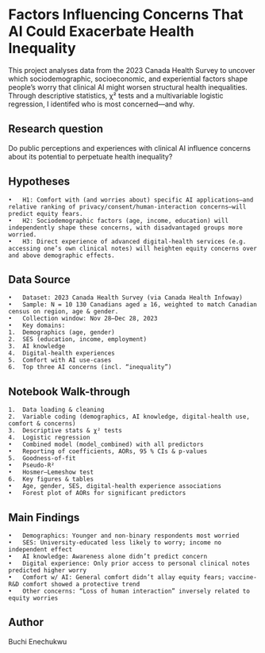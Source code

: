 # Factors Influencing Concerns That AI Could Exacerbate Health Inequality

This project analyses data from the 2023 Canada Health Survey to uncover which sociodemographic, socioeconomic, and experiential factors shape people’s worry that clinical AI might worsen structural health inequalities. Through descriptive statistics, χ² tests and a multivariable logistic regression, I identifed who is most concerned—and why.

## Research question
Do public perceptions and experiences with clinical AI influence concerns about its potential to perpetuate health inequality?

## Hypotheses
	•	H1: Comfort with (and worries about) specific AI applications—and relative ranking of privacy/consent/human-interaction concerns—will predict equity fears.
	•	H2: Sociodemographic factors (age, income, education) will independently shape these concerns, with disadvantaged groups more worried.
	•	H3: Direct experience of advanced digital-health services (e.g. accessing one’s own clinical notes) will heighten equity concerns over and above demographic effects.


## Data Source
	•	Dataset: 2023 Canada Health Survey (via Canada Health Infoway)
	•	Sample: N = 10 130 Canadians aged ≥ 16, weighted to match Canadian census on region, age & gender.
	•	Collection window: Nov 28–Dec 28, 2023
	•	Key domains:
	1.	Demographics (age, gender)
	2.	SES (education, income, employment)
	3.	AI knowledge
	4.	Digital-health experiences
	5.	Comfort with AI use-cases
	6.	Top three AI concerns (incl. “inequality”)

## Notebook Walk-through
	1.	Data loading & cleaning
	2.	Variable coding (demographics, AI knowledge, digital-health use, comfort & concerns)
	3.	Descriptive stats & χ² tests
	4.	Logistic regression
	•	Combined model (model_combined) with all predictors
	•	Reporting of coefficients, AORs, 95 % CIs & p-values
	5.	Goodness-of-fit
	•	Pseudo-R²
	•	Hosmer–Lemeshow test
	6.	Key figures & tables
	•	Age, gender, SES, digital-health experience associations
	•	Forest plot of AORs for significant predictors

## Main Findings
	•	Demographics: Younger and non-binary respondents most worried
	•	SES: University-educated less likely to worry; income no independent effect
	•	AI knowledge: Awareness alone didn’t predict concern
	•	Digital experience: Only prior access to personal clinical notes predicted higher worry
	•	Comfort w/ AI: General comfort didn’t allay equity fears; vaccine-R&D comfort showed a protective trend
	•	Other concerns: “Loss of human interaction” inversely related to equity worries

## Author
Buchi Enechukwu
